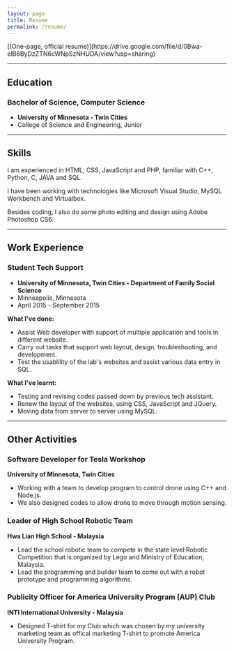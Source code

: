 ```yaml
---
layout: page
title: Resume
permalink: /resume/
---
```


<div markdown="1"> [(One-page, official resume)](https://drive.google.com/file/d/0Bwa-elB6ByDzZTN6cWNpSzNHUDA/view?usp=sharing)
</div>

------------

## Education

### Bachelor of Science, Computer Science
* **University of Minnesota - Twin Cities**
* College of Science and Engineering, Junior

------------

## Skills  

I am experienced in HTML, CSS, JavaScript and PHP, familiar with C++, Python, C, JAVA and SQL.

I have been working with technologies like Microsoft Visual Studio, MySQL Workbench and Virtualbox. 

Besides coding, I also do some photo editing and design using Adobe Photoshop CS6.

------------

## Work Experience    


### Student Tech Support

* **University of Minnesota, Twin Cities - Department of Family Social Science**
* Minneapolis, Minnesota
* April 2015 - September 2015

**What I've done:**

* Assist Web developer with support of multiple application and tools in different website.
* Carry out tasks that support web layout, design, troubleshooting, and development.
* Test the usablility of the lab's websites and assist various data entry in SQL.

**What I've learnt:**

* Testing and revising codes passed down by previous tech assistant.
* Renew the layout of the websites, using CSS, JavaScript and JQuery.
* Moving data from server to server using MySQL.

-------------

## Other Activities

### Software Developer for Tesla Workshop
**University of Minnesota, Twin Cities**

* Working with a team to develop program to control drone using C++ and Node.js.
* We also designed codes to allow drone to move through motion sensing.   

### Leader of High School Robotic Team
**Hwa Lian High School - Malaysia**

* Lead the school robotic team to compete in the state level Robotic Competition that is organized by Lego and Ministry of Education, Malaysia.
* Lead the programming and builder team to come out with a robot prototype and programming algorithms.

### Publicity Officer for America University Program (AUP) Club
**INTI International University - Malaysia**

* Designed T-shirt for my Club which was chosen by my university marketing team as offical marketing T-shirt to promote America University Program.
